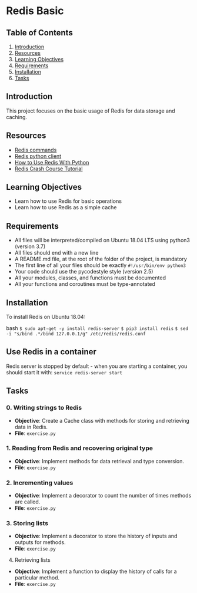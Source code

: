 # Redis Basic

## Table of Contents

1. [Introduction](#introduction)
2. [Resources](#resources)
3. [Learning Objectives](#learning-objectives)
4. [Requirements](#requirements)
5. [Installation](#installation)
6. [Tasks](#tasks)

## Introduction

This project focuses on the basic usage of Redis for data storage and caching.

## Resources

- [Redis commands](https://redis.io/commands)
- [Redis python client](https://pypi.org/project/redis/)
- [How to Use Redis With Python](https://realpython.com/python-redis/)
- [Redis Crash Course Tutorial](https://www.youtube.com/watch?v=Hbt56gFj998)

## Learning Objectives

- Learn how to use Redis for basic operations
- Learn how to use Redis as a simple cache

## Requirements

- All files will be interpreted/compiled on Ubuntu 18.04 LTS using python3 (version 3.7)
- All files should end with a new line
- A README.md file, at the root of the folder of the project, is mandatory
- The first line of all your files should be exactly `#!/usr/bin/env python3`
- Your code should use the pycodestyle style (version 2.5)
- All your modules, classes, and functions must be documented
- All your functions and coroutines must be type-annotated

## Installation

To install Redis on Ubuntu 18.04:

bash
```$ sudo apt-get -y install redis-server```
```$ pip3 install redis```
```$ sed -i "s/bind .*/bind 127.0.0.1/g" /etc/redis/redis.conf```

## Use Redis in a container
Redis server is stopped by default - when you are starting a container, you should start it with: ```service redis-server start```

## Tasks

### 0. Writing strings to Redis
- **Objective**: Create a Cache class with methods for storing and retrieving data in Redis.
- **File**: `exercise.py`

### 1. Reading from Redis and recovering original type
- **Objective**: Implement methods for data retrieval and type conversion.
- **File**: `exercise.py`

### 2. Incrementing values
- **Objective**: Implement a decorator to count the number of times methods are called.
- **File**: `exercise.py`

### 3. Storing lists
- **Objective**: Implement a decorator to store the history of inputs and outputs for methods.
- **File**: `exercise.py`

4. Retrieving lists
- **Objective**: Implement a function to display the history of calls for a particular method.
- **File**: `exercise.py`